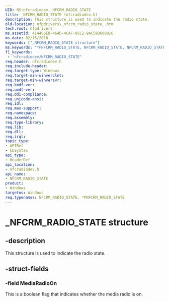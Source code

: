 ```yaml
---
UID: NS:nfcradiodev._NFCRM_RADIO_STATE
title: _NFCRM_RADIO_STATE (nfcradiodev.h)
description: This structure is used to indicate the radio state.
old-location: nfpdrivers\_nfcrm_radio_state_.htm
tech.root: nfpdrivers
ms.assetid: 414486ED-464D-4CAF-95C2-9AC59D608816
ms.date: 02/15/2018
keywords: ["_NFCRM_RADIO_STATE structure"]
ms.keywords: "*PNFCRM_RADIO_STATE, NFCRM_RADIO_STATE, NFCRM_RADIO_STATE , NFCRM_RADIO_STATE structure [Near-Field Proximity Drivers], PNFCRM_RADIO_STATE, PNFCRM_RADIO_STATE structure pointer [Near-Field Proximity Drivers], _NFCRM_RADIO_STATE, nfcradiodev/NFCRM_RADIO_STATE, nfcradiodev/PNFCRM_RADIO_STATE, nfpdrivers._nfcrm_radio_state_"
f1_keywords:
 - "nfcradiodev/NFCRM_RADIO_STATE"
req.header: nfcradiodev.h
req.include-header: 
req.target-type: Windows
req.target-min-winverclnt: 
req.target-min-winversvr: 
req.kmdf-ver: 
req.umdf-ver: 
req.ddi-compliance: 
req.unicode-ansi: 
req.idl: 
req.max-support: 
req.namespace: 
req.assembly: 
req.type-library: 
req.lib: 
req.dll: 
req.irql: 
topic_type:
- APIRef
- kbSyntax
api_type:
- HeaderDef
api_location:
- nfcradiodev.h
api_name:
- NFCRM_RADIO_STATE
product:
- Windows
targetos: Windows
req.typenames: NFCRM_RADIO_STATE, *PNFCRM_RADIO_STATE
---
```


# _NFCRM_RADIO_STATE structure


## -description


This structure is used to indicate the radio state.


## -struct-fields




### -field MediaRadioOn

This is a boolean flag that indicates whether the media radio is on.

